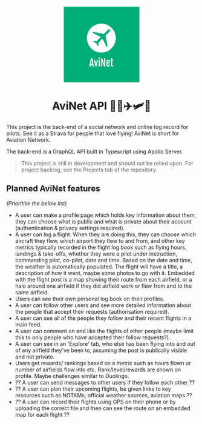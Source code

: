 <p align="center">
  <a href="https://github.com/frdwhite24/avinet-back">
   <img src="assets/avinet_logo.png" width=200>
  </a>

  <h1 align="center">AviNet API 🧑‍✈️✈️🛩️🚁</h1>
</p>

This project is the back-end of a social network and online log record for
pilots. See it as a Strava for people that love flying! AviNet is short for
Aviation Network.

The back-end is a GraphQL API built in Typescript using Apollo Server.

> This project is still in development and should not be relied upon. For
> project backlog, see the Projects tab of the repository.

## Planned AviNet features

_(Prioritise the below list)_

- A user can make a profile page which holds key information about them, they
  can choose what is public and what is private about their account
  (authentication & privacy settings required).
- A user can log a flight. When they are doing this, they can choose which
  aircraft they flew, which airport they flew to and from, and other key
  metrics typically recorded in the flight log book such as flying hours,
  landings & take-offs, whether they were a pilot under instruction, commanding
  pilot, co-pilot, date and time. Based on the date and time, the weather is
  automatically populated. The flight will have a title, a description of how
  it went, maybe some photos to go with it. Embedded with the flight post is a
  map showing their route from each airfield, or a halo around one airfield if
  they did airfield work or flew from and to the same airfield.
- Users can see their own personal log book on their profiles.
- A user can follow other users and see more detailed information about the
  people that accept their requests (authorisation required).
- A user can see all of the people they follow and their recent flights in a
  main feed.
- A user can comment on and like the flights of other people (maybe limit this
  to only people who have accepted their follow requests?).
- A user can see in an 'Explore' tab, who else has been flying into and out of
  any airfield they've been to, assuming the post is publically visible and not
  private.
- Users get rewards/ rankings based on a metric such as hours flown or number
  of airfields flow into etc. Rank/level/rewards are shown on profile. Maybe
  challenges similar to Duolingo.
- ?? A user can send messages to other users if they follow each other ??
- ?? A user can plan their upcoming flights, be given links to key resources
  such as NOTAMs, official weather sources, aviation maps ??
- ?? A user can record their flights using GPS on their phone or by uploading
  the correct file and then can see the route on an embedded map for each
  flight ??

